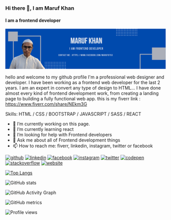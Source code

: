 ### Hi there 👋, I am Maruf Khan
#### I am a frontend developer
![I am a frontend developer](https://github.com/maruf1137/maruf1137/blob/main/Grey%20and%20Yellow%20Geometric%20Law%20Consultant%20Linkedin%20Banner.png?raw=true)

hello and welcome to my github profile
I'm a professional web designer and developer. I have been working as a frontend web developer for the last 2 years. I am an expert in convert any type of design to HTML...
I have done almost every kind of frontend development work, from creating a landing page to building a fully functional web app.
this is my fiverr link : https://www.fiverr.com/share/NEkm3G

Skills: HTML / CSS / BOOTSTRAP / JAVASCRIPT / SASS / REACT

- 🔭 I’m currently working on this page. 
- 🌱 I’m currently learning react 
- 🤔 I’m looking for help with Frontend developers 
- 💬 Ask me about all of Frontend development things 
- 📫 How to reach me: fiverr, linkedin, instagram, twitter or facebook 


[<img src='https://cdn.jsdelivr.net/npm/simple-icons@3.0.1/icons/github.svg' alt='github' height='40'>](https://github.com/maruf1137)  [<img src='https://cdn.jsdelivr.net/npm/simple-icons@3.0.1/icons/linkedin.svg' alt='linkedin' height='40'>](https://www.linkedin.com/in/maruf1137/)  [<img src='https://cdn.jsdelivr.net/npm/simple-icons@3.0.1/icons/facebook.svg' alt='facebook' height='40'>](https://www.facebook.com/maruf1137)  [<img src='https://cdn.jsdelivr.net/npm/simple-icons@3.0.1/icons/instagram.svg' alt='instagram' height='40'>](https://www.instagram.com/maruf_khann/)  [<img src='https://cdn.jsdelivr.net/npm/simple-icons@3.0.1/icons/twitter.svg' alt='twitter' height='40'>](https://twitter.com/maruf1137)  [<img src='https://cdn.jsdelivr.net/npm/simple-icons@3.0.1/icons/codepen.svg' alt='codepen' height='40'>](https://codepen.io/maruf1137)  [<img src='https://cdn.jsdelivr.net/npm/simple-icons@3.0.1/icons/stackoverflow.svg' alt='stackoverflow' height='40'>](https://stackoverflow.com/users/16746944/maruf1137)  [<img src='https://cdn.jsdelivr.net/npm/simple-icons@3.0.1/icons/icloud.svg' alt='website' height='40'>](https://www.fiverr.com/share/NEkm3G)  

[![Top Langs](https://github-readme-stats.vercel.app/api/top-langs/?username=maruf1137)](https://github.com/anuraghazra/github-readme-stats)

![GitHub stats](https://github-readme-stats.vercel.app/api?username=maruf1137&show_icons=true&count_private=true)  

![GitHub Activity Graph](https://activity-graph.herokuapp.com/graph?username=maruf1137)  

![GitHub metrics](https://metrics.lecoq.io/maruf1137)  

![Profile views](https://gpvc.arturio.dev/maruf1137)  
